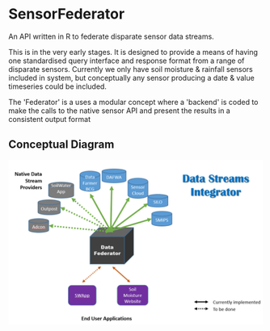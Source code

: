 # SensorFederator
An API written in R to federate disparate sensor data streams.

This is in the very early stages. It is designed to provide a means of having one standardised query interface and response format from a range of disparate sensors. Currently we only have soil moisture & rainfall sensors included in system, but conceptually any sensor producing a date & value timeseries could be included.

The 'Federator' is a uses a modular concept where a 'backend' is coded to make the calls to the native sensor API and present the results in a consistent output format



## Conceptual Diagram
![sensorFederator](/docs/sensorFederatorPNG.PNG)
